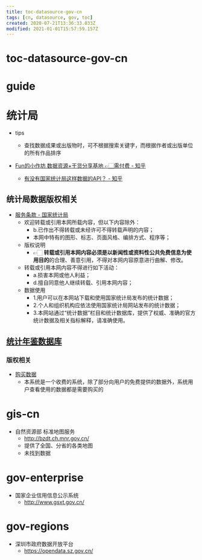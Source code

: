 ```yaml
---
title: toc-datasource-gov-cn
tags: [cn, datasource, gov, toc]
created: 2020-07-21T13:36:33.033Z
modified: 2021-01-01T15:57:59.157Z
---
```


# toc-datasource-gov-cn

# guide

# 统计局
- tips
  - 查找数据成果或出版物时，可不根据搜索关键字，而根据作者或出版单位的所有作品排序

- [Fun的小作坊 数据资源+干货分享基地 👉🏻需付费 - 知乎](https://www.zhihu.com/column/c_1269445456717230080)
  - [有没有国家统计局这样数据的API？ - 知乎](https://www.zhihu.com/question/27144737/answers/updated)

## 统计局数据版权相关

- [服务条款 - 国家统计局](http://www.stats.gov.cn/wzgl/202302/t20230217_1912857.html)
  - 欢迎转载或引用本网所载内容，但以下内容除外：
    - b.已作出不得转载或未经许可不得转载声明的内容；
    - 本网中特有的图形、标志、页面风格、编排方式、程序等；
  - 版权说明
    - 👉🏻 **转载或引用本网内容必须是以新闻性或资料性公共免费信息为使用目的**的合理、善意引用，不得对本网内容原意进行曲解、修改。
  - 转载或引用本网内容不得进行如下活动：
    - a.损害本网或他人利益；
    - d.擅自同意他人继续转载、引用本网内容；
  - 数据使用
    - 1.用户可以在本网站下载和使用国家统计局发布的统计数据；
    - 2.个人和组织机构应依法使用国家统计局网站发布的统计数据；
    - 3.本网站通过“统计数据”栏目和统计数据库，提供了权威、准确的官方统计数据及相关指标解释，请准确使用。

## [统计年鉴数据库](http://statsdatabank.com/)

### 版权相关

- [购买数据](http://47.93.57.215/doc/sysreadme.html)
  - 本系统是一个收费的系统，除了部分向用户的免费提供的数据外，系统用户查看使用的数据都是需要购买的
# gis-cn
- 自然资源部 标准地图服务
  - http://bzdt.ch.mnr.gov.cn/
  - 提供了全国、分省的各类地图
  - 未找到数据
# gov-enterprise
- 国家企业信用信息公示系统
  - http://www.gsxt.gov.cn/
# gov-regions
- 深圳市政府数据开放平台
  - https://opendata.sz.gov.cn/

